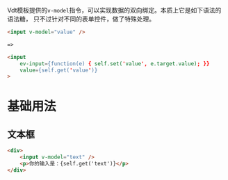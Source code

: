 Vdt模板提供的`v-model`指令，可以实现数据的双向绑定。本质上它是如下语法的语法糖，
只不过针对不同的表单控件，做了特殊处理。

```html
<input v-model="value" />

=>

<input 
    ev-input={function(e) { self.set('value', e.target.value); }}
    value={self.get('value')}
>
```

# 基础用法

## 文本框

```html
<div>
    <input v-model="text" />
    <p>你的输入是：{self.get('text')}</p>
</div>
```
<!-- {.example.auto} -->
